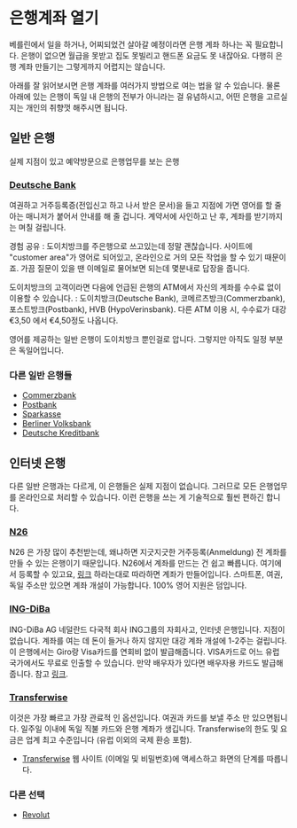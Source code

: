 #  은행계좌 열기

베를린에서 일을 하거나, 어찌되었건 살아갈 예정이라면 은행 계좌 하나는 꼭 필요합니다. 은행이 없으면 월급을 못받고 집도 못빌리고 핸드폰 요금도 못 내잖아요. 다행히 은행 계좌 만들기는 그렇게까지 어렵지는 않습니다.

아래를 잘 읽어보시면 은행 계좌를 여러가지 방법으로 여는 법을 알 수 있습니다. 물론 아래에 있는 은행이 독일 내 은행의 전부가 아니라는 걸 유념하시고, 어떤 은행을 고르실 지는 개인의 취향껏 해주시면 됩니다.

## 일반 은행

실제 지점이 있고 예약방문으로 은행업무를 보는 은행

### [Deutsche Bank](https://www.deutsche-bank.de)

여권하고 거주등록증(전입신고 하고 나서 받은 문서)을 들고 지점에 가면 영어를 할 줄 아는 매니저가 붙어서 안내를 해 줄 겁니다. 계약서에 사인하고 난 후, 계좌를 받기까지는 며칠 걸립니다.

경험 공유 : 도이치방크를 주은행으로 쓰고있는데 정말 괜찮습니다. 사이트에 "customer area"가 영어로 되어있고, 온라인으로 거의 모든 작업을 할 수 있기 때문이죠. 가끔 질문이 있을 땐 이메일로 물어보면 되는데 몇분내로 답장을 줍니다.

도이치방크의 고객이라면 다음에 언급된 은행의 ATM에서 자신의 계좌를 수수료 없이 이용할 수 있습니다. : 도이치방크(Deutsche Bank), 코메르츠방크(Commerzbank), 포스트방크(Postbank), HVB (HypoVerinsbank). 다른 ATM 이용 시, 수수료가 대강 €3,50 에서 €4,50정도 나옵니다.

영어를 제공하는 일반 은행이 도이치방크 뿐인걸로 압니다. 그렇지만 아직도 일정 부분은 독일어입니다.

### 다른 일반 은행들
- [Commerzbank](https://www.commerzbank.de/)
- [Postbank](https://www.postbank.de/)
- [Sparkasse](https://www.berliner-sparkasse.de)
- [Berliner Volksbank](https://www.berliner-volksbank.de/)
- [Deutsche Kreditbank](https://www.dkb.de/)


## 인터넷 은행
다른 일반 은행과는 다르게, 이 은행들은 실제 지점이 없습니다. 그러므로 모든 은행업무를 온라인으로 처리할 수 있습니다. 이런 은행을 쓰는 게 기술적으로 훨씬 편하긴 합니다.

### [N26](https://n26.com)
N26 은 가장 많이 추천받는데, 왜냐하면 지긋지긋한 거주등록(Anmeldung) 전 계좌를 만들 수 있는 은행이기 때문입니다.  N26에서 계좌를 만드는 건 쉽고 빠릅니다. 여기에서 등록할 수 있고요, [링크](https://app.n26.com/register) 하라는대로 따라하면 계좌가 만들어입니다. 스마트폰, 여권, 독일 주소만 있으면 계좌 개설이 가능합니다. 100% 영어 지원은 덤입니다.

### [ING-DiBa](https://www.ing-diba.de/)

ING-DiBa AG 네덜란드 다국적 회사 ING그룹의 자회사고, 인터넷 은행입니다. 지점이 없습니다. 계좌를 여는 데 돈이 들거나 하지 않지만 대강 계좌 개설에 1-2주는 걸립니다. 이 은행에서는 Giro랑 Visa카드를 연회비 없이 발급해줍니다. VISA카드로 어느 유럽 국가에서도 무료로 인출할 수 있습니다. 만약 배우자가 있다면 배우자용 카드도 발급해 줍니다. 참고 [링크](https://produkte.banking.ing-diba.de/pub/girokonto-einzelkonto).

### [Transferwise](https://transferwise.com/de)
이것은 가장 빠르고 가장 관료적 인 옵션입니다. 여권과 카드를 보낼 주소 만 있으면됩니다. 일주일 이내에 독일 직불 카드와 은행 계좌가 생깁니다. Transferwise의 한도 및 요금은 업계 최고 수준입니다 (유럽 이외의 국제 환승 포함).
- [Transferwise](https://transferwise.com/register#/) 웹 사이트 (이메일 및 비밀번호)에 액세스하고 화면의 단계를 따릅니다.
 
### 다른 선택
- [Revolut](https://www.revolut.com)
